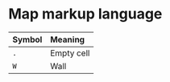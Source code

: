 # Map markup language

| Symbol | Meaning    |
|:-------|:-----------|
| `.`    | Empty cell |
| `W`    | Wall       |
